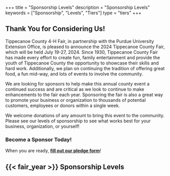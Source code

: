 +++
title = "Sponsorship Levels"
description = "Sponsorship Levels"
keywords = ["Sponsorship", "Levels", "Tiers"]
type = "tiers"
+++

## Thank You for Considering Us!

Tippecanoe County 4-H Fair, in partnership with the Purdue University Extension Office, is pleased to announce the 2024 Tippecanoe County Fair, which will be held July 19-27, 2024. Since 1930, Tippecanoe County Fair has made every effort to create fun, family entertainment and provide the youth of Tippecanoe County the opportunity to showcase their skills and hard work. Additionally, we plan on continuing the tradition of offering great food, a fun mid-way, and lots of events to involve the community.

We are looking for sponsors to help make this annual county event a continued success and are critical as we look to continue to make enhancements to the fair each year. Sponsoring the fair is also a great way to promote your business or organization to thousands of potential customers, employees or donors within a single week.

We welcome donations of any amount to bring this event to the community. Please see our levels of sponsorship to see what works best for your business, organization, or yourself!

### Become a Sponsor Today!

When you are ready, **[fill out our pledge form](/sponsorship/form)**!

## {{< fair_year >}} Sponsorship Levels
